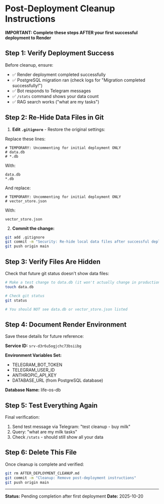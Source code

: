 # Post-Deployment Cleanup Instructions

**IMPORTANT: Complete these steps AFTER your first successful deployment to Render**

## Step 1: Verify Deployment Success

Before cleanup, ensure:
- ✅ Render deployment completed successfully
- ✅ PostgreSQL migration ran (check logs for "Migration completed successfully!")
- ✅ Bot responds to Telegram messages
- ✅ `/stats` command shows your data count
- ✅ RAG search works ("what are my tasks")

## Step 2: Re-Hide Data Files in Git

1. **Edit `.gitignore`** - Restore the original settings:

Replace these lines:
```
# TEMPORARY: Uncommenting for initial deployment ONLY
# data.db
# *.db
```

With:
```
data.db
*.db
```

And replace:
```
# TEMPORARY: Uncommenting for initial deployment ONLY
# vector_store.json
```

With:
```
vector_store.json
```

2. **Commit the change:**
```bash
git add .gitignore
git commit -m "Security: Re-hide local data files after successful deployment"
git push origin main
```

## Step 3: Verify Files Are Hidden

Check that future git status doesn't show data files:
```bash
# Make a test change to data.db (it won't actually change in production)
touch data.db

# Check git status
git status

# You should NOT see data.db or vector_store.json listed
```

## Step 4: Document Render Environment

Save these details for future reference:

**Service ID:** `srv-d3r6u5ogjchc73bsiibg`

**Environment Variables Set:**
- TELEGRAM_BOT_TOKEN
- TELEGRAM_USER_ID
- ANTHROPIC_API_KEY
- DATABASE_URL (from PostgreSQL database)

**Database Name:** life-os-db

## Step 5: Test Everything Again

Final verification:
1. Send test message via Telegram: "test cleanup - buy milk"
2. Query: "what are my milk tasks"
3. Check `/stats` - should still show all your data

## Step 6: Delete This File

Once cleanup is complete and verified:
```bash
git rm AFTER_DEPLOYMENT_CLEANUP.md
git commit -m "Cleanup: Remove post-deployment instructions"
git push origin main
```

---

**Status:** Pending completion after first deployment
**Date:** 2025-10-20
